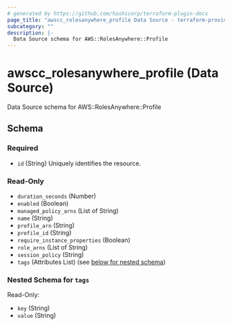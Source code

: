 ```yaml
---
# generated by https://github.com/hashicorp/terraform-plugin-docs
page_title: "awscc_rolesanywhere_profile Data Source - terraform-provider-awscc"
subcategory: ""
description: |-
  Data Source schema for AWS::RolesAnywhere::Profile
---
```


# awscc_rolesanywhere_profile (Data Source)

Data Source schema for AWS::RolesAnywhere::Profile



<!-- schema generated by tfplugindocs -->
## Schema

### Required

- `id` (String) Uniquely identifies the resource.

### Read-Only

- `duration_seconds` (Number)
- `enabled` (Boolean)
- `managed_policy_arns` (List of String)
- `name` (String)
- `profile_arn` (String)
- `profile_id` (String)
- `require_instance_properties` (Boolean)
- `role_arns` (List of String)
- `session_policy` (String)
- `tags` (Attributes List) (see [below for nested schema](#nestedatt--tags))

<a id="nestedatt--tags"></a>
### Nested Schema for `tags`

Read-Only:

- `key` (String)
- `value` (String)
